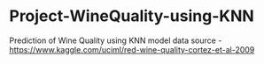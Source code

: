 # Project-WineQuality-using-KNN
Prediction of Wine Quality using KNN model
data source -   https://www.kaggle.com/uciml/red-wine-quality-cortez-et-al-2009
